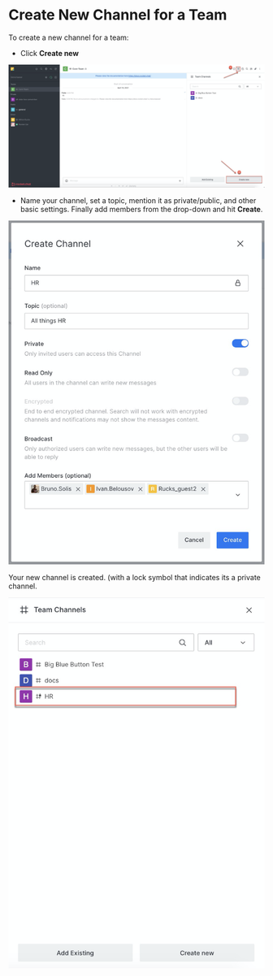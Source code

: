 # Create New Channel for a Team

To create a new channel for a team:

* Click **Create new**

![](<../../../../.gitbook/assets/image (356).png>)

* Name your channel, set a topic, mention it as private/public, and other basic settings. Finally add members from the drop-down and hit **Create**.

![](<../../../../.gitbook/assets/image (357).png>)

Your new channel is created. (with a lock symbol that indicates its a private channel.

![](<../../../../.gitbook/assets/image (358).png>)
